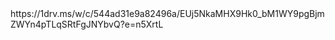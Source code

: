 <secure link>
https://1drv.ms/w/c/544ad31e9a82496a/EUj5NkaMHX9Hk0_bM1WY9pgBjmZWYn4pTLqSRtFgJNYbvQ?e=n5XrtL
</secure link>

